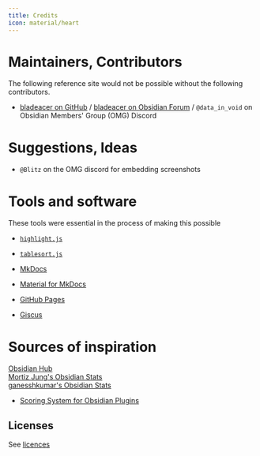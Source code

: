 ```yaml
---
title: Credits
icon: material/heart
---
```


# Maintainers, Contributors
The following reference site would not be possible without the following contributors.

- [bladeacer on GitHub](https://github.com/bladeacer/) / [bladeacer on Obsidian Forum](https://forum.obsidian.md/u/bladeacer/summary) / `@data_in_void` on Obsidian Members' Group (OMG) Discord

# Suggestions, Ideas

- `@Blitz` on the OMG discord for embedding screenshots

# Tools and software
These tools were essential in the process of making this possible

- [`highlight.js`](https://highlightjs.org)

- [`tablesort.js`](https://github.com/tristen/tablesort)

- [MkDocs](https://www.mkdocs.org)

- [Material for MkDocs](https://squidfunk.github.io/mkdocs-material/)

- [GitHub Pages](https://pages.github.com)

- [Giscus](https://giscus.app)

# Sources of inspiration
[Obsidian Hub](https://publish.obsidian.md/hub/)  
[Mortiz Jung's Obsidian Stats](https://www.moritzjung.dev/obsidian-stats/)   
[ganesshkumar's Obsidian Stats](https://www.obsidianstats.com/)

- [Scoring System for Obsidian Plugins](https://github.com/ganesshkumar/obsidian-plugins-stats-ui/discussions/52) 

## Licenses
See [licences](./licenses/index.md)
